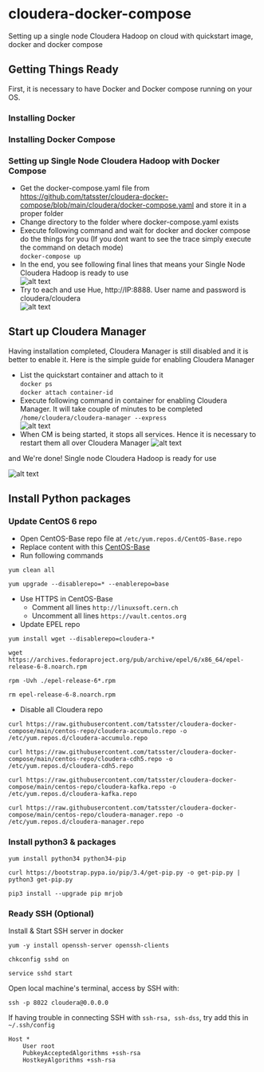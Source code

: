 # cloudera-docker-compose
Setting up a single node Cloudera Hadoop on cloud with quickstart image, docker and docker compose

## Getting Things Ready
First, it is necessary to have Docker and Docker compose running on your OS.

### Installing Docker
### Installing Docker Compose

### Setting up Single Node Cloudera Hadoop with Docker Compose  
* Get the docker-compose.yaml file from https://github.com/tatsster/cloudera-docker-compose/blob/main/cloudera/docker-compose.yaml and store it in a proper folder  
* Change directory to the folder where docker-compose.yaml exists  
* Execute following command and wait for docker and docker compose do the things for you (If you dont want to see the trace simply execute the command on detach mode)  
``` docker-compose up ``` 
* In the end, you see following final lines that means your Single Node Cloudera Hadoop is ready to use  
![alt text](https://github.com/emirkorkmaz/cloudera-quickstart-docker-compose/blob/master/misc/images/installation_done.png "Installation Done!")  
* Try to each and use Hue, http://IP:8888. User name and password is cloudera/cloudera  
![alt text](https://github.com/emirkorkmaz/cloudera-quickstart-docker-compose/blob/master/misc/images/hue_login.png "Hue Login")  

## Start up Cloudera Manager
Having installation completed, Cloudera Manager is still disabled and it is better to enable it. Here is the simple guide for enabling Cloudera Manager  

* List the quickstart container and attach to it  
``` docker ps ```   
``` docker attach container-id ```  
* Execute following command in container for enabling Cloudera Manager. It will take couple of minutes to be completed  
``` /home/cloudera/cloudera-manager --express ```  
![alt text](https://github.com/emirkorkmaz/cloudera-quickstart-docker-compose/blob/master/misc/images/cm_installed.png "CM Installed")  
* When CM is being started, it stops all services. Hence it is necessary to restart them all over Cloudera Manager
![alt text](https://github.com/emirkorkmaz/cloudera-quickstart-docker-compose/blob/master/misc/images/cm_start.png "CM Installed")  

and We're done! Single node Cloudera Hadoop is ready for use

![alt text](https://github.com/emirkorkmaz/cloudera-quickstart-docker-compose/blob/master/misc/images/cm_services_started.png "We're Done")  

## Install Python packages
### Update CentOS 6 repo
* Open CentOS-Base repo file at `/etc/yum.repos.d/CentOS-Base.repo`
* Replace content with this [CentOS-Base](https://github.com/tatsster/cloudera-docker-compose/blob/main/centos-repo/CentOS-Base.repo)
* Run following commands
```
yum clean all

yum upgrade --disablerepo=* --enablerepo=base
```
* Use HTTPS in CentOS-Base 
  - Comment all lines `http://linuxsoft.cern.ch`
  - Uncomment all lines `https://vault.centos.org`
* Update EPEL repo
```
yum install wget --disablerepo=cloudera-*

wget https://archives.fedoraproject.org/pub/archive/epel/6/x86_64/epel-release-6-8.noarch.rpm

rpm -Uvh ./epel-release-6*.rpm

rm epel-release-6-8.noarch.rpm
```
* Disable all Cloudera repo
```
curl https://raw.githubusercontent.com/tatsster/cloudera-docker-compose/main/centos-repo/cloudera-accumulo.repo -o /etc/yum.repos.d/cloudera-accumulo.repo

curl https://raw.githubusercontent.com/tatsster/cloudera-docker-compose/main/centos-repo/cloudera-cdh5.repo -o /etc/yum.repos.d/cloudera-cdh5.repo

curl https://raw.githubusercontent.com/tatsster/cloudera-docker-compose/main/centos-repo/cloudera-kafka.repo -o /etc/yum.repos.d/cloudera-kafka.repo

curl https://raw.githubusercontent.com/tatsster/cloudera-docker-compose/main/centos-repo/cloudera-manager.repo -o /etc/yum.repos.d/cloudera-manager.repo
```

### Install python3 & packages
```
yum install python34 python34-pip

curl https://bootstrap.pypa.io/pip/3.4/get-pip.py -o get-pip.py | python3 get-pip.py

pip3 install --upgrade pip mrjob
```

### Ready SSH (Optional)
Install & Start SSH server in docker
```
yum -y install openssh-server openssh-clients

chkconfig sshd on

service sshd start
```

Open local machine's terminal, access by SSH with:
```
ssh -p 8022 cloudera@0.0.0.0
```

If having trouble in connecting SSH with `ssh-rsa, ssh-dss`, try add this in `~/.ssh/config`

```
Host *
    User root
    PubkeyAcceptedAlgorithms +ssh-rsa
    HostkeyAlgorithms +ssh-rsa
```
